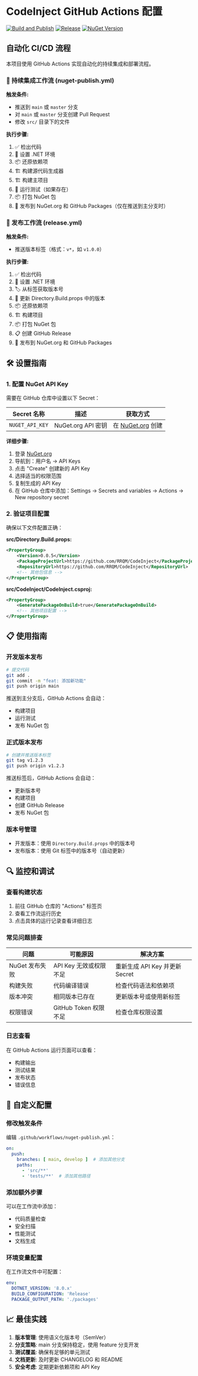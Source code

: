 # CodeInject GitHub Actions 配置

[![Build and Publish](https://github.com/RRQM/CodeInject/actions/workflows/nuget-publish.yml/badge.svg)](https://github.com/RRQM/CodeInject/actions/workflows/nuget-publish.yml)
[![Release](https://github.com/RRQM/CodeInject/actions/workflows/release.yml/badge.svg)](https://github.com/RRQM/CodeInject/actions/workflows/release.yml)
[![NuGet Version](https://img.shields.io/nuget/v/CodeInject)](https://www.nuget.org/packages/CodeInject/)

## 自动化 CI/CD 流程

本项目使用 GitHub Actions 实现自动化的持续集成和部署流程。

### 🔄 持续集成工作流 (nuget-publish.yml)

**触发条件:**
- 推送到 `main` 或 `master` 分支
- 对 `main` 或 `master` 分支创建 Pull Request
- 修改 `src/` 目录下的文件

**执行步骤:**
1. ✅ 检出代码
2. 🔧 设置 .NET 环境
3. 📦 还原依赖项
4. 🏗️ 构建源代码生成器
5. 🏗️ 构建主项目
6. 🧪 运行测试（如果存在）
7. 📦 打包 NuGet 包
8. 🚀 发布到 NuGet.org 和 GitHub Packages（仅在推送到主分支时）

### 🚀 发布工作流 (release.yml)

**触发条件:**
- 推送版本标签（格式：`v*`，如 `v1.0.0`）

**执行步骤:**
1. ✅ 检出代码
2. 🔧 设置 .NET 环境
3. 🏷️ 从标签获取版本号
4. 📝 更新 Directory.Build.props 中的版本
5. 📦 还原依赖项
6. 🏗️ 构建项目
7. 📦 打包 NuGet 包
8. 📋 创建 GitHub Release
9. 🚀 发布到 NuGet.org 和 GitHub Packages

## 🛠️ 设置指南

### 1. 配置 NuGet API Key

需要在 GitHub 仓库中设置以下 Secret：

| Secret 名称     | 描述               | 获取方式                                                   |
| --------------- | ------------------ | ---------------------------------------------------------- |
| `NUGET_API_KEY` | NuGet.org API 密钥 | 在 [NuGet.org](https://www.nuget.org/account/apikeys) 创建 |

**详细步骤:**
1. 登录 [NuGet.org](https://www.nuget.org/)
2. 导航到：用户名 → API Keys
3. 点击 "Create" 创建新的 API Key
4. 选择适当的权限范围
5. 复制生成的 API Key
6. 在 GitHub 仓库中添加：Settings → Secrets and variables → Actions → New repository secret

### 2. 验证项目配置

确保以下文件配置正确：

**src/Directory.Build.props:**
```xml
<PropertyGroup>
    <Version>0.0.5</Version>
    <PackageProjectUrl>https://github.com/RRQM/CodeInject</PackageProjectUrl>
    <RepositoryUrl>https://github.com/RRQM/CodeInject</RepositoryUrl>
    <!-- 其他包信息 -->
</PropertyGroup>
```

**src/CodeInject/CodeInject.csproj:**
```xml
<PropertyGroup>
    <GeneratePackageOnBuild>true</GeneratePackageOnBuild>
    <!-- 其他项目配置 -->
</PropertyGroup>
```

## 📋 使用指南

### 开发版本发布

```bash
# 提交代码
git add .
git commit -m "feat: 添加新功能"
git push origin main
```

推送到主分支后，GitHub Actions 会自动：
- 构建项目
- 运行测试
- 发布 NuGet 包

### 正式版本发布

```bash
# 创建并推送版本标签
git tag v1.2.3
git push origin v1.2.3
```

推送标签后，GitHub Actions 会自动：
- 更新版本号
- 构建项目
- 创建 GitHub Release
- 发布 NuGet 包

### 版本号管理

- 开发版本：使用 `Directory.Build.props` 中的版本号
- 发布版本：使用 Git 标签中的版本号（自动更新）

## 🔍 监控和调试

### 查看构建状态

1. 前往 GitHub 仓库的 "Actions" 标签页
2. 查看工作流运行历史
3. 点击具体的运行记录查看详细日志

### 常见问题排查

| 问题           | 可能原因               | 解决方案                       |
| -------------- | ---------------------- | ------------------------------ |
| NuGet 发布失败 | API Key 无效或权限不足 | 重新生成 API Key 并更新 Secret |
| 构建失败       | 代码编译错误           | 检查代码语法和依赖项           |
| 版本冲突       | 相同版本已存在         | 更新版本号或使用新标签         |
| 权限错误       | GitHub Token 权限不足  | 检查仓库权限设置               |

### 日志查看

在 GitHub Actions 运行页面可以查看：
- 构建输出
- 测试结果
- 发布状态
- 错误信息

## 🔧 自定义配置

### 修改触发条件

编辑 `.github/workflows/nuget-publish.yml`：

```yaml
on:
  push:
    branches: [ main, develop ]  # 添加其他分支
    paths:
      - 'src/**'
      - 'tests/**'  # 添加其他路径
```

### 添加额外步骤

可以在工作流中添加：
- 代码质量检查
- 安全扫描
- 性能测试
- 文档生成

### 环境变量配置

在工作流文件中可配置：

```yaml
env:
  DOTNET_VERSION: '8.0.x'
  BUILD_CONFIGURATION: 'Release'
  PACKAGE_OUTPUT_PATH: './packages'
```

## 📈 最佳实践

1. **版本管理**: 使用语义化版本号（SemVer）
2. **分支策略**: main 分支保持稳定，使用 feature 分支开发
3. **测试覆盖**: 确保有足够的单元测试
4. **文档更新**: 及时更新 CHANGELOG 和 README
5. **安全考虑**: 定期更新依赖项和 API Key
